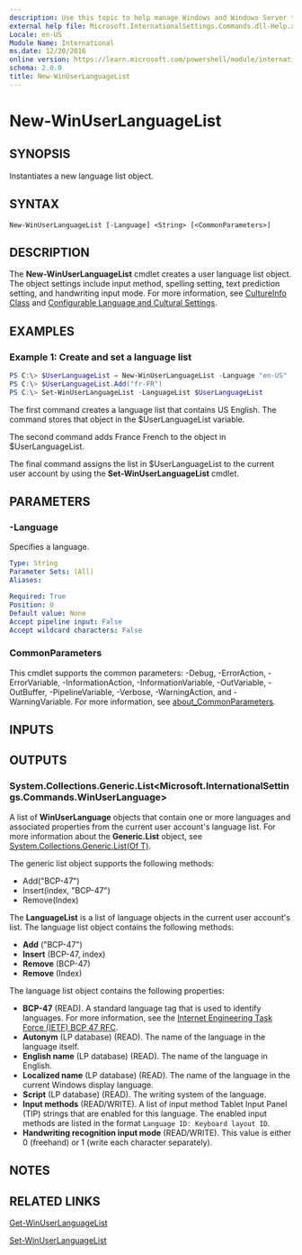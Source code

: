 ```yaml
---
description: Use this topic to help manage Windows and Windows Server technologies with Windows PowerShell.
external help file: Microsoft.InternationalSettings.Commands.dll-Help.xml
Locale: en-US
Module Name: International
ms.date: 12/20/2016
online version: https://learn.microsoft.com/powershell/module/international/new-winuserlanguagelist?view=windowsserver2016-ps&wt.mc_id=ps-gethelp
schema: 2.0.0
title: New-WinUserLanguageList
---
```


# New-WinUserLanguageList

## SYNOPSIS
Instantiates a new language list object.

## SYNTAX

```
New-WinUserLanguageList [-Language] <String> [<CommonParameters>]
```

## DESCRIPTION
The **New-WinUserLanguageList** cmdlet creates a user language list object.
The object settings include input method, spelling setting, text prediction setting, and handwriting input mode.
For more information, see [CultureInfo Class](https://go.microsoft.com/fwlink/?LinkID=242306) and [Configurable Language and Cultural Settings](https://go.microsoft.com/fwlink/?LinkID=242307).

## EXAMPLES

### Example 1: Create and set a language list
```powershell
PS C:\> $UserLanguageList = New-WinUserLanguageList -Language "en-US"
PS C:\> $UserLanguageList.Add("fr-FR")
PS C:\> Set-WinUserLanguageList -LanguageList $UserLanguageList
```

The first command creates a language list that contains US English.
The command stores that object in the $UserLanguageList variable.

The second command adds France French to the object in $UserLanguageList.

The final command assigns the list in $UserLanguageList to the current user account by using the **Set-WinUserLanguageList** cmdlet.

## PARAMETERS

### -Language
Specifies a language.

```yaml
Type: String
Parameter Sets: (All)
Aliases:

Required: True
Position: 0
Default value: None
Accept pipeline input: False
Accept wildcard characters: False
```

### CommonParameters
This cmdlet supports the common parameters: -Debug, -ErrorAction, -ErrorVariable, -InformationAction, -InformationVariable, -OutVariable, -OutBuffer, -PipelineVariable, -Verbose, -WarningAction, and -WarningVariable. For more information, see [about_CommonParameters](https://go.microsoft.com/fwlink/?LinkID=113216).

## INPUTS

## OUTPUTS

### System.Collections.Generic.List<Microsoft.InternationalSettings.Commands.WinUserLanguage>
A list of **WinUserLanguage** objects that contain one or more languages and associated properties from the current user account's language list.
For more information about the **Generic.List** object, see [System.Collections.Generic.List(Of T)](https://go.microsoft.com/fwlink/?LinkID=243342).

The generic list object supports the following methods:

- Add("BCP-47")
- Insert(index, "BCP-47")
- Remove(Index)

The **LanguageList** is a list of language objects in the current user account's list.
The language list object contains the following methods:

- **Add** ("BCP-47")
- **Insert** (BCP-47, index)
- **Remove** (BCP-47)
- **Remove** (Index)

The language list object contains the following properties:

- **BCP-47** (READ).
A standard language tag that is used to identify languages.
For more information, see the [Internet Engineering Task Force (IETF) BCP 47 RFC](https://go.microsoft.com/fwlink/?LinkID=242207).
- **Autonym** (LP database) (READ).
The name of the language in the language itself.
- **English name** (LP database) (READ).
The name of the language in English.
- **Localized name** (LP database) (READ).
The name of the language in the current Windows display language.
- **Script** (LP database) (READ).
The writing system of the language.
- **Input methods** (READ/WRITE).
A list of input method Tablet Input Panel (TIP) strings that are enabled for this language.
The enabled input methods are listed in the format `Language ID: Keyboard layout ID`.
- **Handwriting recognition input mode** (READ/WRITE).
This value is either 0 (freehand) or 1 (write each character separately).

## NOTES

## RELATED LINKS

[Get-WinUserLanguageList](./Get-WinUserLanguageList.md)

[Set-WinUserLanguageList](./Set-WinUserLanguageList.md)

